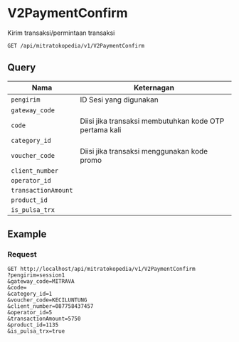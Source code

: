 # V2PaymentConfirm

Kirim transaksi/permintaan transaksi

```
GET /api/mitratokopedia/v1/V2PaymentConfirm
```

## Query

| Nama                | Keternagan                                             |
| ------------------- | ------------------------------------------------------ |
| `pengirim`          | ID Sesi yang digunakan                                 |
| `gateway_code`      |
| `code`              | Diisi jika transaksi membutuhkan kode OTP pertama kali |
| `category_id`       |
| `voucher_code`      | Diisi jika transaksi menggunakan kode promo            |
| `client_number`     |
| `operator_id`       |
| `transactionAmount` |
| `product_id`        |
| `is_pulsa_trx`      |

## Example

### Request

```
GET http://localhost/api/mitratokopedia/v1/V2PaymentConfirm
?pengirim=session1
&gateway_code=MITRAVA
&code=
&category_id=1
&voucher_code=KECILUNTUNG
&client_number=087758437457
&operator_id=5
&transactionAmount=5750
&product_id=1135
&is_pulsa_trx=true
```
